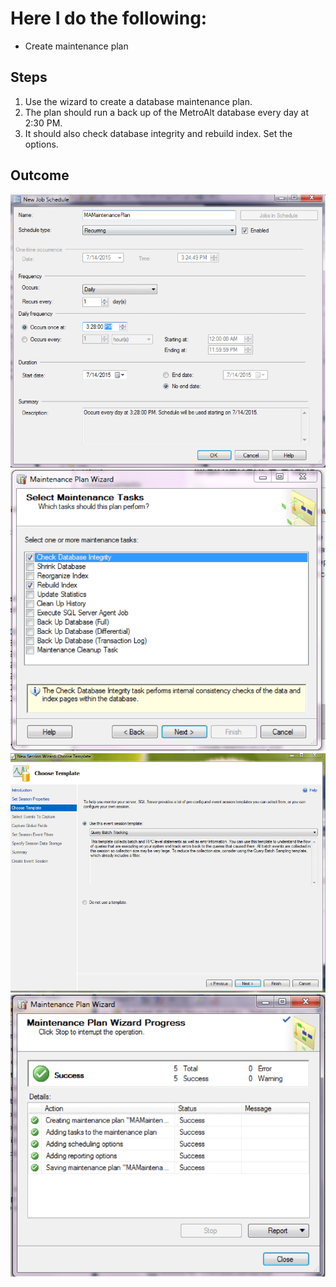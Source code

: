 #  Here I do the following:
* Create maintenance plan

## Steps
1. Use the wizard to create a database maintenance plan. 
2. The plan should run a back up of the MetroAlt database every day at 2:30 PM. 
3. It should also check database integrity and rebuild index. Set the options.

## Outcome
![Step 1](/images/Maintenance-Plan/mp1.png)
![Step 2](/images/Maintenance-Plan/mp2.png)
![Step 3](/images/Maintenance-Plan/mp3.png)
![Step 4](/images/Maintenance-Plan/mp4.png)


